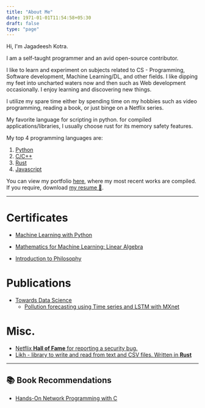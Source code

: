 ```yaml
---
title: "About Me"
date: 1971-01-01T11:54:58+05:30
draft: false
type: "page"
---
```


Hi, I'm Jagadeesh Kotra. 

I am a self-taught programmer and an avid open-source contributor.

I like to learn and experiment on subjects related to CS - Programming, Software development, Machine Learning/DL, and other fields. I like dipping my feet into uncharted waters now and then such as Web development occasionally. I enjoy learning and discovering new things.

I utilize my spare time either by spending time on my hobbies such as video programming, reading a book, or just binge on a Netflix series. 

My favorite language for scripting in python. for compiled applications/libraries, I usually choose rust for its memory safety features. 

My top 4 programming languages are: 
1. [Python](https://en.wikipedia.org/wiki/Python_(programming_language))
2. [C/C++](https://en.wikipedia.org/wiki/C%2B%2B)
3. [Rust](https://en.wikipedia.org/wiki/Rust_(programming_language)) 
4. [Javascript](https://en.wikipedia.org/wiki/JavaScript) 


You can view my portfolio [here](/portfolio/), where my most recent works are compiled. 
If you require, download [my resume 📄](resume.pdf).

---

# Certificates
* [Machine Learning with Python](https://www.coursera.org/account/accomplishments/verify/QDPTGAQSXZNM)

* [Mathematics for Machine Learning: Linear Algebra](https://www.coursera.org/account/accomplishments/certificate/E2FE7HNXWP8J)

* [Introduction to Philosophy](https://www.coursera.org/account/accomplishments/verify/Z84A8ANJX4JM)



# Publications

* [Towards Data Science](https://towardsdatascience.com/)
  * [Pollution forecasting using Time series and LSTM with MXnet](https://towardsdatascience.com/pollution-forecasting-using-time-series-and-lstm-with-mxnet-16fe9180ee1)


# Misc.
* [Netflix **Hall of Fame** for reporting a security bug.](https://bugcrowd.com/netflix/hall-of-fame)
* [Likh - library to write and read from text and CSV files. Written in **Rust**](https://crates.io/crates/likh)

---

## 📚 Book Recommendations

* [Hands-On Network Programming with C](https://www.packtpub.com/product/hands-on-network-programming-with-c/9781789349863)

